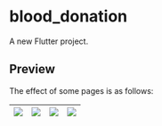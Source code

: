 # blood_donation

A new Flutter project.

## Preview

The effect of some pages is as follows:


| ![](https://raw.githubusercontent.com/ko-htut/Flutter-Blood-Bank/master/dashboard.png) | ![](https://raw.githubusercontent.com/ko-htut/Flutter-Blood-Bank/master/blood.png) | ![](https://raw.githubusercontent.com/ko-htut/Flutter-Blood-Bank/master/donarlist.png) | ![](https://raw.githubusercontent.com/ko-htut/Flutter-Blood-Bank/master/profile.png) | 
|:-----------------------------------------------------:|:-----------------------------------------------------:|:-----------------------------------------------------:|:-----------------------------------------------------:|